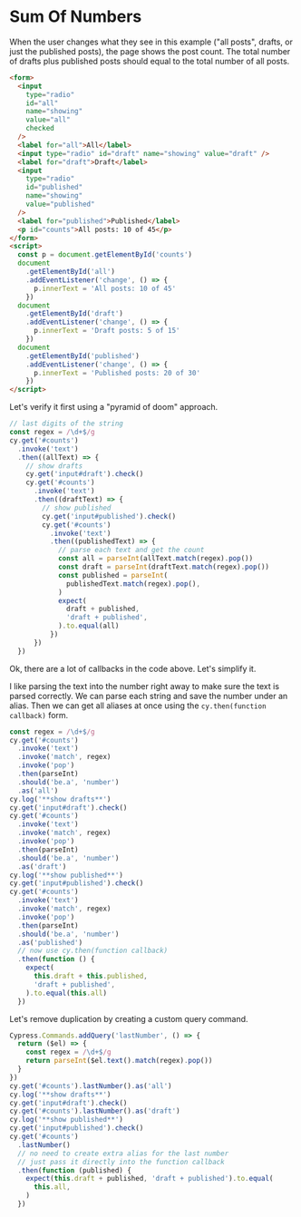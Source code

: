 # Sum Of Numbers

<!-- fiddle Sum of numbers -->

When the user changes what they see in this example ("all posts", drafts, or just the published posts), the page shows the post count. The total number of drafts plus published posts should equal to the total number of all posts.

```html hide
<form>
  <input
    type="radio"
    id="all"
    name="showing"
    value="all"
    checked
  />
  <label for="all">All</label>
  <input type="radio" id="draft" name="showing" value="draft" />
  <label for="draft">Draft</label>
  <input
    type="radio"
    id="published"
    name="showing"
    value="published"
  />
  <label for="published">Published</label>
  <p id="counts">All posts: 10 of 45</p>
</form>
<script>
  const p = document.getElementById('counts')
  document
    .getElementById('all')
    .addEventListener('change', () => {
      p.innerText = 'All posts: 10 of 45'
    })
  document
    .getElementById('draft')
    .addEventListener('change', () => {
      p.innerText = 'Draft posts: 5 of 15'
    })
  document
    .getElementById('published')
    .addEventListener('change', () => {
      p.innerText = 'Published posts: 20 of 30'
    })
</script>
```

Let's verify it first using a "pyramid of doom" approach.

```js skip
// last digits of the string
const regex = /\d+$/g
cy.get('#counts')
  .invoke('text')
  .then((allText) => {
    // show drafts
    cy.get('input#draft').check()
    cy.get('#counts')
      .invoke('text')
      .then((draftText) => {
        // show published
        cy.get('input#published').check()
        cy.get('#counts')
          .invoke('text')
          .then((publishedText) => {
            // parse each text and get the count
            const all = parseInt(allText.match(regex).pop())
            const draft = parseInt(draftText.match(regex).pop())
            const published = parseInt(
              publishedText.match(regex).pop(),
            )
            expect(
              draft + published,
              'draft + published',
            ).to.equal(all)
          })
      })
  })
```

Ok, there are a lot of callbacks in the code above. Let's simplify it.

I like parsing the text into the number right away to make sure the text is parsed correctly. We can parse each string and save the number under an alias. Then we can get all aliases at once using the `cy.then(function callback)` form.

```js skip
const regex = /\d+$/g
cy.get('#counts')
  .invoke('text')
  .invoke('match', regex)
  .invoke('pop')
  .then(parseInt)
  .should('be.a', 'number')
  .as('all')
cy.log('**show drafts**')
cy.get('input#draft').check()
cy.get('#counts')
  .invoke('text')
  .invoke('match', regex)
  .invoke('pop')
  .then(parseInt)
  .should('be.a', 'number')
  .as('draft')
cy.log('**show published**')
cy.get('input#published').check()
cy.get('#counts')
  .invoke('text')
  .invoke('match', regex)
  .invoke('pop')
  .then(parseInt)
  .should('be.a', 'number')
  .as('published')
  // now use cy.then(function callback)
  .then(function () {
    expect(
      this.draft + this.published,
      'draft + published',
    ).to.equal(this.all)
  })
```

Let's remove duplication by creating a custom query command.

```js
Cypress.Commands.addQuery('lastNumber', () => {
  return ($el) => {
    const regex = /\d+$/g
    return parseInt($el.text().match(regex).pop())
  }
})
cy.get('#counts').lastNumber().as('all')
cy.log('**show drafts**')
cy.get('input#draft').check()
cy.get('#counts').lastNumber().as('draft')
cy.log('**show published**')
cy.get('input#published').check()
cy.get('#counts')
  .lastNumber()
  // no need to create extra alias for the last number
  // just pass it directly into the function callback
  .then(function (published) {
    expect(this.draft + published, 'draft + published').to.equal(
      this.all,
    )
  })
```

<!-- fiddle-end -->
